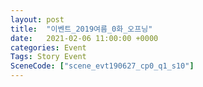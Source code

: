 ```yaml
---
layout: post
title:  "이벤트_2019여름_0화_오프닝"
date:   2021-02-06 11:00:00 +0000
categories: Event
Tags: Story Event
SceneCode: ["scene_evt190627_cp0_q1_s10"]
---
```

